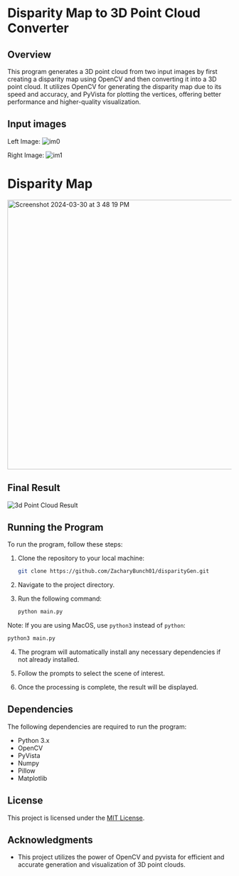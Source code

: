 # Disparity Map to 3D Point Cloud Converter

## Overview

This program generates a 3D point cloud from two input images by first creating a disparity map using OpenCV and then converting it into a 3D point cloud. It utilizes OpenCV for generating the disparity map due to its speed and accuracy, and PyVista for plotting the vertices, offering better performance and higher-quality visualization.

## Input images

Left Image: 
![im0](https://github.com/ZacharyBunch01/disparityGen/assets/126414937/473fe8a8-c79d-4066-a7cb-391bf8fae14b)

Right Image:
![im1](https://github.com/ZacharyBunch01/disparityGen/assets/126414937/8bbe72d2-7ca9-43c1-bd07-70e5024d972f)

# Disparity Map

<img width="606" alt="Screenshot 2024-03-30 at 3 48 19 PM" src="https://github.com/ZacharyBunch01/disparityGen/assets/126414937/ef25d905-ebb9-4745-8698-eb679b2768db">

## Final Result

![3d Point Cloud Result](https://github.com/ZacharyBunch01/disparityGen/assets/126414937/ae4d38f4-8355-43a2-970f-12f6f367a302)

## Running the Program

To run the program, follow these steps:

1. Clone the repository to your local machine:
   ```bash
   git clone https://github.com/ZacharyBunch01/disparityGen.git

3. Navigate to the project directory.

4. Run the following command:
   ```bash
   python main.py

Note: If you are using MacOS, use `python3` instead of `python`:
   ```bash
   python3 main.py
```

4. The program will automatically install any necessary dependencies if not already installed.

5. Follow the prompts to select the scene of interest.

6. Once the processing is complete, the result will be displayed.

## Dependencies

The following dependencies are required to run the program:

- Python 3.x
- OpenCV
- PyVista
- Numpy
- Pillow
- Matplotlib

## License

This project is licensed under the [MIT License](LICENSE).

## Acknowledgments

- This project utilizes the power of OpenCV and pyvista for efficient and accurate generation and visualization of 3D point clouds.


